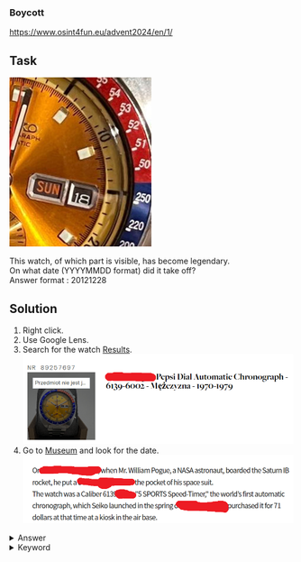 ### Boycott

https://www.osint4fun.eu/advent2024/en/1/

## Task

![The watch](assets/day1.jpg)

This watch, of which part is visible, has become legendary.  
On what date (YYYYMMDD format) did it take off?  
Answer format : 20121228

## Solution

1. Right click.  
2. Use Google Lens.  
3. Search for the watch [Results](https://www.catawiki.com/pl/l/89257697-seiko-pogue-pepsi-dial-automatic-chronograph-6139-6002-mezczyzna-1970-1979).  
![The watch](assets/watch1.png)  
4. Go to [Museum](https://museum.seiko.co.jp/en/knowledge/trivia10) and look for the date.  
![The answer](assets/answer.png)  

<details><summary>Answer</summary>19731116</details>

<details><summary>Keyword</summary>elastic bracelet</details>